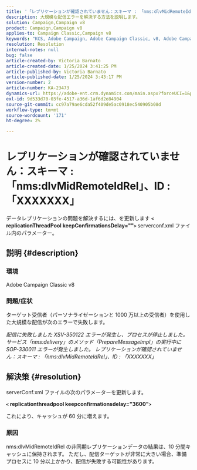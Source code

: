 ```yaml
---
title: '「レプリケーションが確認されていません：スキーマ : 「nms:dlvMidRemoteIdRel」、ID : 「XXXXXXX」」'
description: 大規模な配信エラーを解決する方法を説明します。
solution: Campaign,Campaign v8
product: Campaign,Campaign v8
applies-to: Campaign Classic,Campaign v8
keywords: "KCS, Adobe Campaign, Adobe Campaign Classic, v8, Adobe Campaign Classic v8"
resolution: Resolution
internal-notes: null
bug: false
article-created-by: Victoria Barnato
article-created-date: 1/25/2024 3:41:25 PM
article-published-by: Victoria Barnato
article-published-date: 1/25/2024 3:43:17 PM
version-number: 2
article-number: KA-23473
dynamics-url: https://adobe-ent.crm.dynamics.com/main.aspx?forceUCI=1&pagetype=entityrecord&etn=knowledgearticle&id=9dde9e2c-98bb-ee11-a569-6045bd006a22
exl-id: 9d533d70-03fe-4517-a36d-1af6d2e84904
source-git-commit: cc97a79ae6cda52f409de5ac0918ec540905b08d
workflow-type: tm+mt
source-wordcount: '171'
ht-degree: 2%

---
```


# レプリケーションが確認されていません：スキーマ : 「nms:dlvMidRemoteIdRel」、ID : 「XXXXXXX」


データレプリケーションの問題を解決するには、を更新します <b>`<` replicationThreadPool keepConfirmationsDelay=&quot;&quot;`>` </b> serverconf.xml ファイル内のパラメーター。

## 説明 {#description}


### 環境

Adobe Campaign Classic v8

### 問題/症状

ターゲット受信者（パーソナライゼーションと 1000 万以上の受信者）を使用した大規模な配信が次のエラーで失敗します。

*配信に失敗しました XSV-350122 エラーが発生し、プロセスが停止しました。 サービス「nms:delivery」のメソッド「PrepareMessageImpl」の実行中に SOP-330011 エラーが発生しました。 レプリケーションが確認されていません：スキーマ : 「nms:dlvMidRemoteIdRel」、ID : 「XXXXXXX」*


## 解決策 {#resolution}


serverConf.xml ファイルの次のパラメーターを更新します。

<b>`<` replicationthreadpool keepconfirmationsdelay=&quot;3600&quot;`>` </b>

これにより、キャッシュが 60 分に増えます。

### 原因

nms:dlvMidRemoteIdRel の非同期レプリケーションデータの結果は、10 分間キャッシュに保持されます。 ただし、配信ターゲットが非常に大きい場合、準備プロセスに 10 分以上かかり、配信が失敗する可能性があります。
